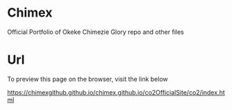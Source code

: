 # Chimex

Official Portfolio of Okeke Chimezie Glory repo and other files


# Url

To preview this page on the browser, visit the link below

https://chimexgithub.github.io/chimex.github.io/co2OfficialSite/co2/index.html
